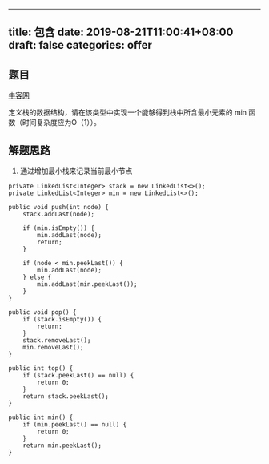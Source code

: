 
---
title: 包含
date: 2019-08-21T11:00:41+08:00
draft: false
categories: offer
---


## 题目

[牛客网](https://www.nowcoder.com/practice/4c776177d2c04c2494f2555c9fcc1e49?tpId=13&tqId=11173&rp=1&ru=%2Fta%2Fcoding-interviews&qru=%2Fta%2Fcoding-interviews%2Fquestion-ranking&tPage=1)

定义栈的数据结构，请在该类型中实现一个能够得到栈中所含最小元素的 min 函数（时间复杂度应为O（1））。

## 解题思路

  1. 通过增加最小栈来记录当前最小节点

```
private LinkedList<Integer> stack = new LinkedList<>();
private LinkedList<Integer> min = new LinkedList<>();

public void push(int node) {
    stack.addLast(node);

    if (min.isEmpty()) {
        min.addLast(node);
        return;
    }

    if (node < min.peekLast()) {
        min.addLast(node);
    } else {
        min.addLast(min.peekLast());
    }
}

public void pop() {
    if (stack.isEmpty()) {
        return;
    }
    stack.removeLast();
    min.removeLast();
}

public int top() {
    if (stack.peekLast() == null) {
        return 0;
    }
    return stack.peekLast();
}

public int min() {
    if (min.peekLast() == null) {
        return 0;
    }
    return min.peekLast();
}
```
